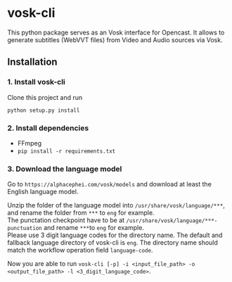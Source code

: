 # vosk-cli

This python package serves as an Vosk interface for Opencast. It allows to generate subtitles (WebVVT files) from Video and Audio sources via Vosk.

## Installation

### 1. Install vosk-cli

Clone this project and run

```
python setup.py install
```

### 2. Install dependencies

- FFmpeg
- `pip install -r requirements.txt`

### 3. Download the language model

Go to `https://alphacephei.com/vosk/models` and download at least the English language model.

Unzip the folder of the language model into `/usr/share/vosk/language/***`, and rename the folder from `***` to `eng` for example. \
The punctation checkpoint have to be at `/usr/share/vosk/language/***-punctuation` and rename `***`to `eng` for example. \
Please use 3 digit language codes for the directory name. The default and fallback language directory of vosk-cli is `eng`.
The directory name should match the workflow operation field `language-code`.

Now you are able to run `vosk-cli [-p] -i <input_file_path> -o <output_file_path> -l <3_digit_language_code>`.
